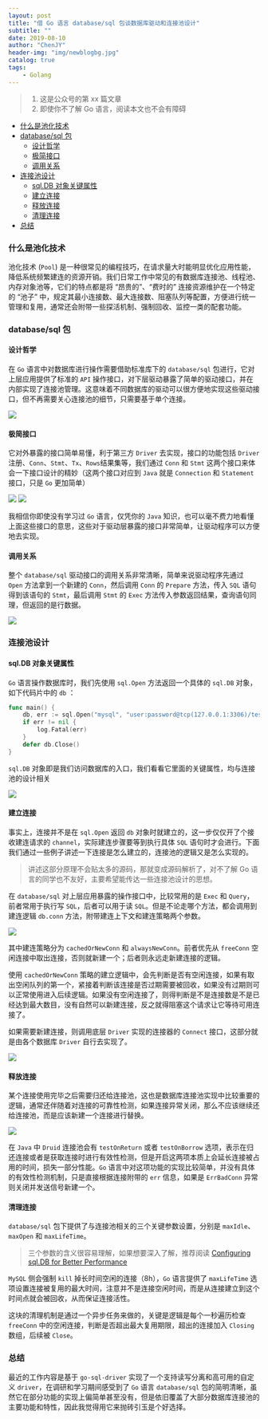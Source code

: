 ```yaml
---
layout: post
title: "借 Go 语言 database/sql 包谈数据库驱动和连接池设计"
subtitle: ""
date: 2019-08-10
author: "ChenJY"
header-img: "img/newblogbg.jpg"
catalog: true
tags: 
    - Golang
---
```


> 1. 这是公众号的第 xx 篇文章
> 2. 即使你不了解 Go 语言，阅读本文也不会有障碍

- [什么是池化技术](#什么是池化技术)
- [database/sql 包](#databasesql-包)
    - [设计哲学](#设计哲学)
    - [极简接口](#极简接口)
    - [调用关系](#调用关系)
- [连接池设计](#连接池设计)
    - [sql.DB 对象关键属性](#sqldb-对象关键属性)
    - [建立连接](#建立连接)
    - [释放连接](#释放连接)
    - [清理连接](#清理连接)
- [总结](#总结)

### 什么是池化技术
池化技术 (`Pool`) 是一种很常见的编程技巧，在请求量大时能明显优化应用性能，降低系统频繁建连的资源开销。我们日常工作中常见的有数据库连接池、线程池、内存对象池等，它们的特点都是将 “昂贵的”、“费时的” 连接资源维护在一个特定的 “池子” 中，规定其最小连接数、最大连接数、阻塞队列等配置，方便进行统一管理和复用，通常还会附带一些探活机制、强制回收、监控一类的配套功能。

### database/sql 包
#### 设计哲学
在 `Go` 语言中对数据库进行操作需要借助标准库下的 `database/sql` 包进行，它对上层应用提供了标准的 `API` 操作接口，对下层驱动暴露了简单的驱动接口，并在内部实现了连接池管理。这意味着不同数据库的驱动可以很方便地实现这些驱动接口，但不再需要关心连接池的细节，只需要基于单个连接。

![](http://ww1.sinaimg.cn/large/c3beb895gy1g5uhfe7w5gj20dk0qa75g.jpg)

#### 极简接口
它对外暴露的接口简单易懂，利于第三方 `Driver` 去实现，接口的功能包括 `Driver` 注册、`Conn`、`Stmt`、`Tx`、`Rows`结果集等，我们通过 `Conn` 和 `Stmt` 这两个接口来体会一下接口设计的精妙（这两个接口对应到 `Java` 就是 `Connection` 和 `Statement` 接口，只是 `Go` 更加简单）

![](http://ww1.sinaimg.cn/large/c3beb895gy1g5uhsboalij21a80fmwgo.jpg)
![](http://ww1.sinaimg.cn/large/c3beb895gy1g5uhwokq5pj21bg0iwtbo.jpg)

我相信你即使没有学习过 `Go` 语言，仅凭你的 `Java` 知识，也可以毫不费力地看懂上面这些接口的意思，这些对于驱动层暴露的接口非常简单，让驱动程序可以方便地去实现。

#### 调用关系
整个 `database/sql` 驱动接口的调用关系非常清晰，简单来说驱动程序先通过 `Open` 方法拿到一个新建的 `Conn`，然后调用 `Conn` 的 `Prepare` 方法，传入 `SQL` 语句得到该语句的 `Stmt`，最后调用 `Stmt` 的 `Exec` 方法传入参数返回结果，查询语句同理，但返回的是行数据。

![](http://ww1.sinaimg.cn/large/c3beb895gy1g5uifsyk3hj21du0eu40k.jpg)

### 连接池设计
#### sql.DB 对象关键属性
`Go` 语言操作数据库时，我们先使用 `sql.Open` 方法返回一个具体的 `sql.DB` 对象，如下代码片中的 `db` ：

```go
func main() {
    db, err := sql.Open("mysql", "user:password@tcp(127.0.0.1:3306)/test")
    if err != nil {
        log.Fatal(err)
    }
    defer db.Close()
}
```

`sql.DB` 对象即是我们访问数据库的入口，我们看看它里面的关键属性，均与连接池的设计相关

![](http://ww1.sinaimg.cn/large/c3beb895gy1g5urt47ugxj20yo0rojw7.jpg)

#### 建立连接
事实上，连接并不是在 `sql.Open` 返回 `db` 对象时就建立的，这一步仅仅开了个接收建连请求的 `channel`，实际建连步骤要等到执行具体 `SQL` 语句时才会进行。下面我们通过一些例子讲述一下连接是怎么建立的，连接池的逻辑又是怎么实现的。

> 讲述这部分原理不会贴太多的源码，那就变成源码解析了，对不了解 Go 语言的同学也不友好，主要希望能传达一些连接池设计的思想。

在 `database/sql` 对上层应用暴露的操作接口中，比较常用的是 `Exec` 和 `Query`，前者常用于执行写 `SQL`，后者可以用于读 `SQL`。但是不论走哪个方法，都会调用到建连逻辑 `db.conn` 方法，附带建连上下文和建连策略两个参数。

![](http://ww1.sinaimg.cn/large/c3beb895gy1g5usc3e3ukj20x20tkdit.jpg)

其中建连策略分为 `cachedOrNewConn` 和 `alwaysNewConn`。前者优先从 `freeConn` 空闲连接中取出连接，否则就新建一个；后者则永远走新建连接的逻辑。

使用 `cachedOrNewConn` 策略的建立逻辑中，会先判断是否有空闲连接，如果有取出空闲队列的第一个，紧接着判断该连接是否过期需要被回收，如果没有过期则可以正常使用进入后续逻辑。如果没有空闲连接了，则得判断是不是连接数是不是已经达到最大数目，没有自然可以新建连接，反之就得阻塞这个请求让它等待可用连接了。

如果需要新建连接，则调用底层 `Driver` 实现的连接器的 `Connect` 接口，这部分就是由各个数据库 `Driver` 自行去实现了。

![](http://ww1.sinaimg.cn/large/c3beb895gy1g5usuwiak8j20nk0y4q5q.jpg)

#### 释放连接
某个连接使用完毕之后需要归还给连接池，这也是数据库连接池实现中比较重要的逻辑，通常还伴随着对连接的可靠性检测，如果连接异常关闭，那么不应该继续还给连接池，而是应该新建一个连接进行替换。

![](http://ww1.sinaimg.cn/large/c3beb895gy1g5ut4z86cjj20n00ow767.jpg)

在 `Java` 中 `Druid` 连接池会有 `testOnReturn` 或者 `testOnBorrow` 选项，表示在归还连接或者是获取连接时进行有效性检测，但是开启这两项本质上会延长连接被占用的时间，损失一部分性能。`Go` 语言中对这项功能的实现比较简单，并没有具体的有效性检测机制，只是直接根据连接附带的 `err` 信息，如果是 `ErrBadConn` 异常则关闭并发送信号新建一个。

#### 清理连接
`database/sql` 包下提供了与连接池相关的三个关键参数设置，分别是 `maxIdle`、`maxOpen` 和 `maxLifeTime`。

> 三个参数的含义很容易理解，如果想要深入了解，推荐阅读 [Configuring sql.DB for Better Performance](https://www.alexedwards.net/blog/configuring-sqldb)

`MySQL` 侧会强制 `kill` 掉长时间空闲的连接（8h），`Go` 语言提供了 `maxLifeTime` 选项设置连接被复用的最大时间，注意并不是连接空闲时间，而是从连接建立到这个时间点就会被回收，从而保证连接活性。

这块的清理机制是通过一个异步任务来做的，关键是逻辑是每个一秒遍历检查 `freeConn` 中的空闲连接，判断是否超出最大复用期限，超出的连接加入 `Closing` 数组，后续被 `Close`。

### 总结
最近的工作内容是基于 `go-sql-driver` 实现了一个支持读写分离和高可用的自定义 `driver`，在调研和学习期间感受到了 `Go` 语言 `database/sql` 包的简明清晰，虽然它在部分功能的实现上偏简单甚至没有，但是依旧覆盖了大部分数据库连接池的主要功能和特性，因此我觉得用它来抛砖引玉是个好选择。


